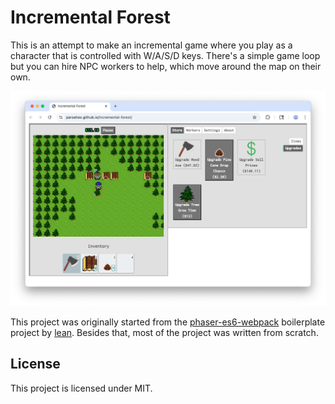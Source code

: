 # Incremental Forest

This is an attempt to make an incremental game where you play as a character that is controlled with W/A/S/D keys. There's a simple game loop but you can hire NPC workers to help, which move around the map on their own.

![Preview image of the game Incremental Forest](./incremental-forest-preview.png)

This project was originally started from the [phaser-es6-webpack](https://github.com/lean/phaser-es6-webpack) boilerplate project by [lean](https://github.com/lean). Besides that, most of the project was written from scratch.

## License

This project is licensed under MIT.
